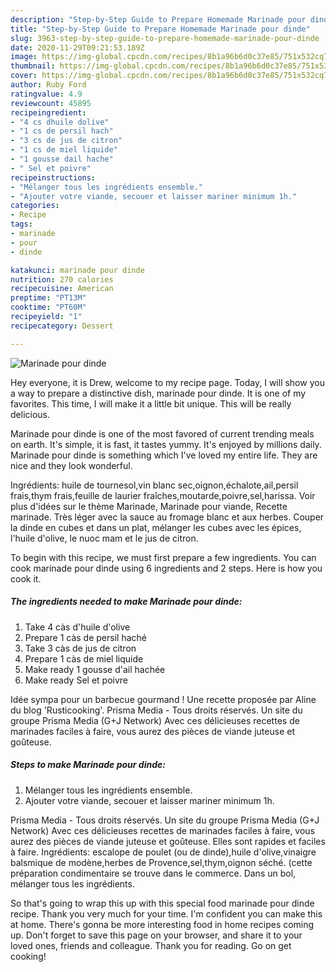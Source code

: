 ```yaml
---
description: "Step-by-Step Guide to Prepare Homemade Marinade pour dinde"
title: "Step-by-Step Guide to Prepare Homemade Marinade pour dinde"
slug: 3963-step-by-step-guide-to-prepare-homemade-marinade-pour-dinde
date: 2020-11-29T09:21:53.189Z
image: https://img-global.cpcdn.com/recipes/8b1a96b6d0c37e85/751x532cq70/marinade-pour-dinde-photo-principale-de-la-recette.jpg
thumbnail: https://img-global.cpcdn.com/recipes/8b1a96b6d0c37e85/751x532cq70/marinade-pour-dinde-photo-principale-de-la-recette.jpg
cover: https://img-global.cpcdn.com/recipes/8b1a96b6d0c37e85/751x532cq70/marinade-pour-dinde-photo-principale-de-la-recette.jpg
author: Ruby Ford
ratingvalue: 4.9
reviewcount: 45895
recipeingredient:
- "4 cs dhuile dolive"
- "1 cs de persil hach"
- "3 cs de jus de citron"
- "1 cs de miel liquide"
- "1 gousse dail hache"
- " Sel et poivre"
recipeinstructions:
- "Mélanger tous les ingrédients ensemble."
- "Ajouter votre viande, secouer et laisser mariner minimum 1h."
categories:
- Recipe
tags:
- marinade
- pour
- dinde

katakunci: marinade pour dinde 
nutrition: 270 calories
recipecuisine: American
preptime: "PT13M"
cooktime: "PT60M"
recipeyield: "1"
recipecategory: Dessert

---
```



![Marinade pour dinde](https://img-global.cpcdn.com/recipes/8b1a96b6d0c37e85/751x532cq70/marinade-pour-dinde-photo-principale-de-la-recette.jpg)

Hey everyone, it is Drew, welcome to my recipe page. Today, I will show you a way to prepare a distinctive dish, marinade pour dinde. It is one of my favorites. This time, I will make it a little bit unique. This will be really delicious.

Marinade pour dinde is one of the most favored of current trending meals on earth. It's simple, it is fast, it tastes yummy. It's enjoyed by millions daily. Marinade pour dinde is something which I've loved my entire life. They are nice and they look wonderful.

Ingrédients: huile de tournesol,vin blanc sec,oignon,échalote,ail,persil frais,thym frais,feuille de laurier fraîches,moutarde,poivre,sel,harissa. Voir plus d&#39;idées sur le thème Marinade, Marinade pour viande, Recette marinade. Très léger avec la sauce au fromage blanc et aux herbes. Couper la dinde en cubes et dans un plat, mélanger les cubes avec les épices, l&#39;huile d&#39;olive, le nuoc mam et le jus de citron.


To begin with this recipe, we must first prepare a few ingredients. You can cook marinade pour dinde using 6 ingredients and 2 steps. Here is how you cook it.

<!--inarticleads1-->

##### The ingredients needed to make Marinade pour dinde:

1. Take 4 càs d&#39;huile d&#39;olive
1. Prepare 1 càs de persil haché
1. Take 3 càs de jus de citron
1. Prepare 1 càs de miel liquide
1. Make ready 1 gousse d&#39;ail hachée
1. Make ready  Sel et poivre


Idée sympa pour un barbecue gourmand ! Une recette proposée par Aline du blog &#39;Rusticooking&#39;. Prisma Media - Tous droits réservés. Un site du groupe Prisma Media (G+J Network) Avec ces délicieuses recettes de marinades faciles à faire, vous aurez des pièces de viande juteuse et goûteuse. 

<!--inarticleads2-->

##### Steps to make Marinade pour dinde:

1. Mélanger tous les ingrédients ensemble.
1. Ajouter votre viande, secouer et laisser mariner minimum 1h.


Prisma Media - Tous droits réservés. Un site du groupe Prisma Media (G+J Network) Avec ces délicieuses recettes de marinades faciles à faire, vous aurez des pièces de viande juteuse et goûteuse. Elles sont rapides et faciles à faire. Ingrédients: escalope de poulet (ou de dinde),huile d&#39;olive,vinaigre balsmique de modène,herbes de Provence,sel,thym,oignon séché. (cette préparation condimentaire se trouve dans le commerce. Dans un bol, mélanger tous les ingrédients. 

So that's going to wrap this up with this special food marinade pour dinde recipe. Thank you very much for your time. I'm confident you can make this at home. There's gonna be more interesting food in home recipes coming up. Don't forget to save this page on your browser, and share it to your loved ones, friends and colleague. Thank you for reading. Go on get cooking!
